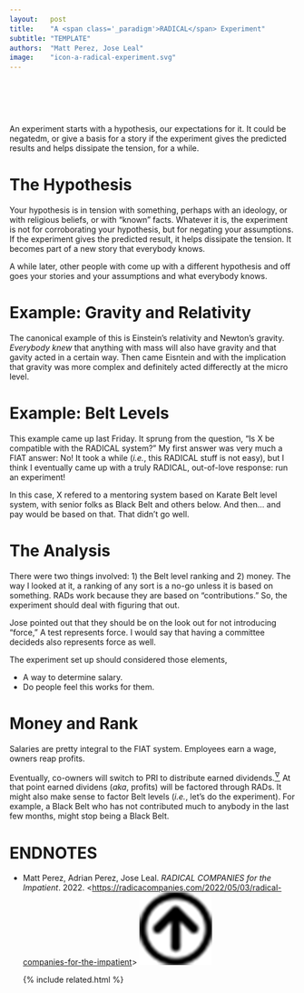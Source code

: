 ```yaml
---
layout:   post
title:    "A <span class='_paradigm'>RADICAL</span> Experiment"
subtitle: "TEMPLATE"
authors:  "Matt Perez, Jose Leal"
image:    "icon-a-radical-experiment.svg"
---
```


<div style="display:none;">
 <p>An experiment starts with a hypothesis, our expectations for it. It could be negatedm, or give a basis for a story if the experiment gives the predicted results and helps dissipate the tension.</p>
</div>

<h1>&nbsp;</h1>
 <p>An experiment starts with a hypothesis, our expectations for it. It could be negatedm, or give a basis for a story if the experiment gives the predicted results and helps dissipate the tension, for a while.</p>

<h1>The Hypothesis</h1>
 <p>Your hypothesis is in tension with something, perhaps with an ideology, or with religious beliefs, or with &ldquo;known&rdquo; facts. Whatever it is, the experiment is not for corroborating your hypothesis, but for negating your assumptions. If the experiment gives the predicted result, it helps dissipate the tension. It becomes part of a new story that <span class="_quotespan">everybody knows.</span></p>
 <p>A while later, other people with come up with a different hypothesis and off goes your stories and your assumptions and what <span class="_quotespan">everybody knows.</span></p>

<h1>Example: Gravity and Relativity</h1>
 <p>The canonical example of this is Einstein&rsquo;s relativity and Newton&rsquo;s gravity. <em>Everybody knew</em> that anything with mass will also have gravity and that gavity acted in a certain way. Then came Eisntein and with the implication that gravity was more complex and definitely acted differectly at the micro level.</p>

<h1>Example: Belt Levels</h1>
 <p>This example came up last Friday. It sprung from the question, &ldquo;Is X be compatible with the <span class='_paradigm'>RADICAL</span> system?&rdquo; My first answer was very much a <span class='_paradigm'>FIAT</span> answer: <span class="_quotespan">No!</span> It took a while (<em>i.e.</em>, this <span class='_paradigm'>RADICAL</span> stuff is not easy), but I think I eventually came up with a truly <span class='_paradigm'>RADICAL</span>, out-of-love response: <span class="_quotespan">run an experiment!</span></p>
 <p>In this case, X refered to a mentoring system based on Karate Belt level system, with senior folks as Black Belt and others below. And then&hellip; <span class="_quotespan">and pay would be based on that.</span> That didn&rsquo;t go well.</p>

<h1>The Analysis</h1>
 <p>There were two things involved: 1) the Belt level ranking and 2) money. The way I looked at it, a ranking of any sort is a no-go unless it is based on something. <span class='_paradigm'>RAD</span>s work because they are based on &ldquo;contributions.&rdquo; So, the experiment should deal with figuring that out.</p>
 <p>Jose pointed out that they should be on the look out for not introducing &ldquo;force,&rdquo; <span class="_quotespan">A test represents force.</span> I would say that having a committee decideds also represents force as well.</p>
 <p>The experiment set up should considered those elements,</p>
  <ul>
   <li>A way to determine salary.</li>
   <li>Do people feel this works for them.</li>
  </ul>

<h1>Money and Rank</h1>
 <p>Salaries are pretty integral to the <span class="_paradigm">FIAT</span> system. Employees earn a wage, owners reap profits.</p>
 <p>Eventually, co-owners will switch to PRI to distribute earned dividends.<a href="#en01"><sup id="bm01">&hairsp;&nabla;&hairsp;</sup></a> At that point earned dividens (<em>aka</em>, profits) will be factored through <span class="_paradigm">RAD</span>s. It might also make sense to factor Belt levels (<em>i.e.</em>, let&rsquo;s do the experiment). For example, a Black Belt who has not contributed much to anybody in the last few months, might stop being a Black Belt.</p>
 <p>

<h1 class="_section">ENDNOTES</h1>
 <ul>
  <li id="en01">
   <p class="_list-item">
    Matt Perez, Adrian Perez, Jose Leal.
    <em><span class="_paradigm">RADICAL COMPANIES</span> for the Impatient</em>.
    2022.
    &lt;<a href="https://radicacompanies.com/2022/05/03/radical-companies-for-the-impatient" target="_blank">https://radicacompanies.com/2022/05/03/radical-companies-for-the-impatient</a>&gt;
    <a class="_uparrow" href="#bm01"><img src="/assets/img/arrow-up-icon.png"></a>
   </p>
  </li>

{% include related.html %}